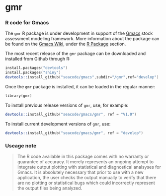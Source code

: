 # gmr
### R code for Gmacs

The `gmr` R package is under development in support of the [Gmacs](https://github.com/seacode/gmacs) stock assessment modeling framework. More information about the package can be found on the [Gmacs Wiki](https://github.com/seacode/gmacs/wiki), under the [R Package](https://github.com/seacode/gmacs/wiki/4.-R-Package) section. 

The most recent release of the `gmr` package can be downloaded and installed from Github through R:
```S
install.packages("devtools")
install.packages("shiny")
devtools::install_github("seacode/gmacs",subdir="/gmr",ref="develop")
```


Once the `gmr` package is installed, it can be loaded in the regular manner:

```S
library(gmr)
````

To install previous release versions of `gmr`, use, for example:

```S
devtools::install_github("seacode/gmacs/gmr", ref = "V1.0")
````

To install current development versions of `gmr`, use:

```S
devtools::install_github("seacode/gmacs/gmr", ref = "develop")
```

### Useage note 
> The R code available in this package comes with no warranty or guarantee of accuracy. It merely represents an ongoing attempt to integrate output plotting with statistical and diagnostical analsyses for Gmacs. It is absolutely necessary that prior to use with a new application, the user checks the output manually to verify that there are no plotting or statistical bugs which could incorrectly represent the output files being analyzed.

